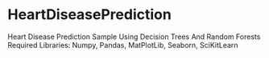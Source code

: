 # HeartDiseasePrediction
Heart Disease Prediction Sample Using Decision Trees And Random Forests
Required Libraries: Numpy, Pandas, MatPlotLib, Seaborn, SciKitLearn
